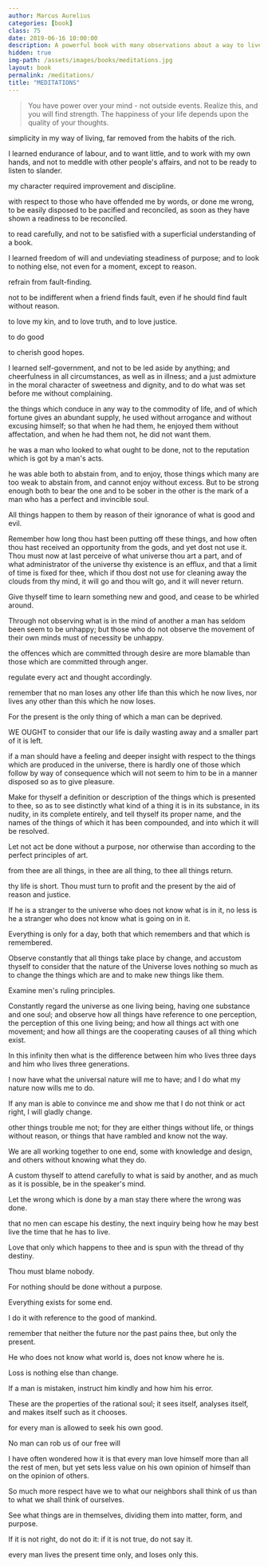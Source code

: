 ```yaml
---
author: Marcus Aurelius
categories: [book]
class: 75
date: 2019-06-16 10:00:00
description: A powerful book with many observations about a way to live as a man by Marcus Aurelius. Like most mindfulness books, it's about focusing on the present time and mastering our thoughts. We should not fear death and should live with the right mindset. If we can do that, we will live happy.
hidden: true
img-path: /assets/images/books/meditations.jpg
layout: book
permalink: /meditations/
title: "MEDITATIONS"
---
```


> You have power over your mind - not outside events. Realize this, and you will find strength. The happiness of your life depends upon the quality of your thoughts.

simplicity in my way of living, far removed from the habits of the rich.

I learned endurance of labour, and to want little, and to work with my own hands, and not to meddle with other people's affairs, and not to be ready to listen to slander.

my character required improvement and discipline.

with respect to those who have offended me by words, or done me wrong, to be easily disposed to be pacified and reconciled, as soon as they have shown a readiness to be reconciled.

to read carefully, and not to be satisfied with a superficial understanding of a book.

I learned freedom of will and undeviating steadiness of purpose; and to look to nothing else, not even for a moment, except to reason.

refrain from fault-finding.

not to be indifferent when a friend finds fault, even if he should find fault without reason.

to love my kin, and to love truth, and to love justice.

to do good

to cherish good hopes.

I learned self-government, and not to be led aside by anything; and cheerfulness in all circumstances, as well as in illness; and a just admixture in the moral character of sweetness and dignity, and to do what was set before me without complaining.

the things which conduce in any way to the commodity of life, and of which fortune gives an abundant supply, he used without arrogance and without excusing himself; so that when he had them, he enjoyed them without affectation, and when he had them not, he did not want them.

he was a man who looked to what ought to be done, not to the reputation which is got by a man's acts.

he was able both to abstain from, and to enjoy, those things which many are too weak to abstain from, and cannot enjoy without excess. But to be strong enough both to bear the one and to be sober in the other is the mark of a man who has a perfect and invincible soul.

All things happen to them by reason of their ignorance of what is good and evil.

Remember how long thou hast been putting off these things, and how often thou hast received an opportunity from the gods, and yet dost not use it. Thou must now at last perceive of what universe thou art a part, and of what administrator of the universe thy existence is an efflux, and that a limit of time is fixed for thee, which if thou dost not use for cleaning away the clouds from thy mind, it will go and thou wilt go, and it will never return.

Give thyself time to learn something new and good, and cease to be whirled around.

Through not observing what is in the mind of another a man has seldom been seem to be unhappy; but those who do not observe the movement of their own minds must of necessity be unhappy.

the offences which are committed through desire are more blamable than those which are committed through anger.

regulate every act and thought accordingly.

remember that no man loses any other life than this which he now lives, nor lives any other than this which he now loses.

For the present is the only thing of which a man can be deprived.

WE OUGHT to consider that our life is daily wasting away and a smaller part of it is left.

if a man should have a feeling and deeper insight with respect to the things which are produced in the universe, there is hardly one of those which follow by way of consequence which will not seem to him to be in a manner disposed so as to give pleasure.

Make for thyself a definition or description of the things which is presented to thee, so as to see distinctly what kind of a thing it is in its substance, in its nudity, in its complete entirely, and tell thyself its proper name, and the names of the things of which it has been compounded, and into which it will be resolved.

Let not act be done without a purpose, nor otherwise than according to the perfect principles of art.

from thee are all things, in thee are all thing, to thee all things return.

thy life is short. Thou must turn to profit and the present by the aid of reason and justice.

If he is a stranger to the universe who does not know what is in it, no less is he a stranger who does not know what is going on in it.

Everything is only for a day, both that which remembers and that which is remembered.

Observe constantly that all things take place by change, and accustom thyself to consider that the nature of the Universe loves nothing so much as to change the things which are and to make new things like them.

Examine men's ruling principles.

Constantly regard the universe as one living being, having one substance and one soul; and observe how all things have reference to one perception, the perception of this one living being; and how all things act with one movement; and how all things are the cooperating causes of all thing which exist.

In this infinity then what is the difference between him who lives three days and him who lives three generations.

I now have what the universal nature will me to have; and I do what my nature now wills me to do.

If any man is able to convince me and show me that I do not think or act right, I will gladly change.

other things trouble me not; for they are either things without life, or things without reason, or things that have rambled and know not the way.

We are all working together to one end, some with knowledge and design, and others without knowing what they do.

A custom thyself to attend carefully to what is said by another, and as much as it is possible, be in the speaker's mind.

Let the wrong which is done by a man stay there where the wrong was done.

that no men can escape his destiny, the next inquiry being how he may best live the time that he has to live.

Love that only which happens to thee and is spun with the thread of thy destiny.

Thou must blame nobody.

For nothing should be done without a purpose.

Everything exists for some end.

I do it with reference to the good of mankind.

remember that neither the future nor the past pains thee, but only the present.

He who does not know what world is, does not know where he is.

Loss is nothing else than change.

If a man is mistaken, instruct him kindly and how him his error.

These are the properties of the rational soul; it sees itself, analyses itself, and makes itself such as it chooses.

for every man is allowed to seek his own good.

No man can rob us of our free will

I have often wondered how it is that every man love himself more than all the rest of men, but yet sets less value on his own opinion of himself than on the opinion of others.

So much more respect have we to what our neighbors shall think of us than to what we shall think of ourselves.

See what things are in themselves, dividing them into matter, form, and purpose.

If it is not right, do not do it: if it is not true, do not say it.

every man lives the present time only, and loses only this.
